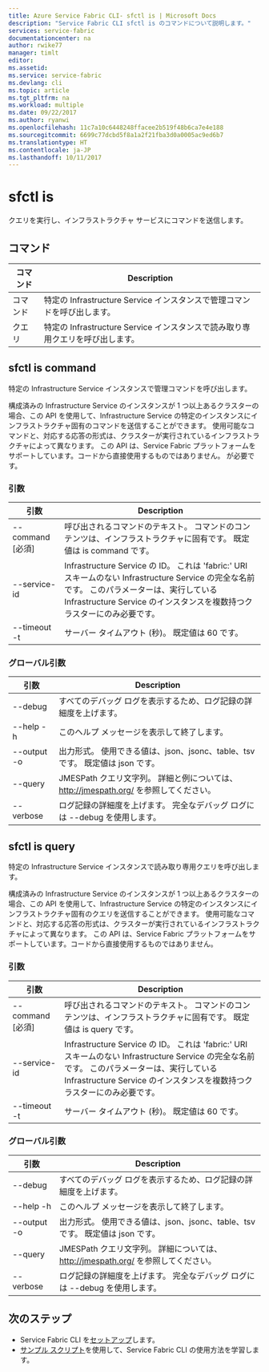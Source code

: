 ```yaml
---
title: Azure Service Fabric CLI- sfctl is | Microsoft Docs
description: "Service Fabric CLI sfctl is のコマンドについて説明します。"
services: service-fabric
documentationcenter: na
author: rwike77
manager: timlt
editor: 
ms.assetid: 
ms.service: service-fabric
ms.devlang: cli
ms.topic: article
ms.tgt_pltfrm: na
ms.workload: multiple
ms.date: 09/22/2017
ms.author: ryanwi
ms.openlocfilehash: 11c7a10c6448248ffacee2b519f48b6ca7e4e188
ms.sourcegitcommit: 6699c77dcbd5f8a1a2f21fba3d0a0005ac9ed6b7
ms.translationtype: HT
ms.contentlocale: ja-JP
ms.lasthandoff: 10/11/2017
---
```

# <a name="sfctl-is"></a>sfctl is
クエリを実行し、インフラストラクチャ サービスにコマンドを送信します。

## <a name="commands"></a>コマンド

|コマンド|Description|
| --- | --- |
|    コマンド| 特定の Infrastructure Service インスタンスで管理コマンドを呼び出します。|
|    クエリ  | 特定の Infrastructure Service インスタンスで読み取り専用クエリを呼び出します。|


## <a name="sfctl-is-command"></a>sfctl is command
特定の Infrastructure Service インスタンスで管理コマンドを呼び出します。

構成済みの Infrastructure Service のインスタンスが 1 つ以上あるクラスターの場合、この API を使用して、Infrastructure Service の特定のインスタンスにインフラストラクチャ固有のコマンドを送信することができます。 使用可能なコマンドと、対応する応答の形式は、クラスターが実行されているインフラストラクチャによって異なります。 この API は、Service Fabric プラットフォームをサポートしています。コードから直接使用するものではありません。 が必要です。

### <a name="arguments"></a>引数

|引数|Description|
| --- | --- |
| --command [必須]| 呼び出されるコマンドのテキスト。 コマンドのコンテンツは、インフラストラクチャに固有です。  既定値は is command です。|
| --service-id     | Infrastructure Service の ID。 これは 'fabric:' URI スキームのない Infrastructure Service の完全な名前です。 このパラメーターは、実行している Infrastructure Service のインスタンスを複数持つクラスターにのみ必要です。|
| --timeout -t     | サーバー タイムアウト (秒)。  既定値は 60 です。|

### <a name="global-arguments"></a>グローバル引数

|引数|Description|
| --- | --- |
| --debug          | すべてのデバッグ ログを表示するため、ログ記録の詳細度を上げます。|
| --help -h        | このヘルプ メッセージを表示して終了します。|
| --output -o      | 出力形式。  使用できる値は、json、jsonc、table、tsv です。  既定値は json です。|
| --query          | JMESPath クエリ文字列。 詳細と例については、http://jmespath.org/ を参照してください。|
| --verbose        | ログ記録の詳細度を上げます。 完全なデバッグ ログには --debug を使用します。|

## <a name="sfctl-is-query"></a>sfctl is query
特定の Infrastructure Service インスタンスで読み取り専用クエリを呼び出します。

構成済みの Infrastructure Service のインスタンスが 1 つ以上あるクラスターの場合、この API を使用して、Infrastructure Service の特定のインスタンスにインフラストラクチャ固有のクエリを送信することができます。 使用可能なコマンドと、対応する応答の形式は、クラスターが実行されているインフラストラクチャによって異なります。 この API は、Service Fabric プラットフォームをサポートしています。コードから直接使用するものではありません。

### <a name="arguments"></a>引数

|引数|Description|
| --- | --- |
| --command [必須]| 呼び出されるコマンドのテキスト。 コマンドのコンテンツは、インフラストラクチャに固有です。  既定値は is query です。|
| --service-id     | Infrastructure Service の ID。 これは 'fabric:' URI スキームのない Infrastructure Service の完全な名前です。 このパラメーターは、実行している Infrastructure Service のインスタンスを複数持つクラスターにのみ必要です。|
| --timeout -t     | サーバー タイムアウト (秒)。  既定値は 60 です。|

### <a name="global-arguments"></a>グローバル引数

|引数|Description|
| --- | --- |
| --debug          | すべてのデバッグ ログを表示するため、ログ記録の詳細度を上げます。|
| --help -h        | このヘルプ メッセージを表示して終了します。|
| --output -o      | 出力形式。  使用できる値は、json、jsonc、table、tsv です。  既定値は json です。|
| --query          | JMESPath クエリ文字列。 詳細については、http://jmespath.org/ を参照してください。|
| --verbose        | ログ記録の詳細度を上げます。 完全なデバッグ ログには --debug を使用します。|

## <a name="next-steps"></a>次のステップ
- Service Fabric CLI を[セットアップ](service-fabric-cli.md)します。
- [サンプル スクリプト](/azure/service-fabric/scripts/sfctl-upgrade-application)を使用して、Service Fabric CLI の使用方法を学習します。